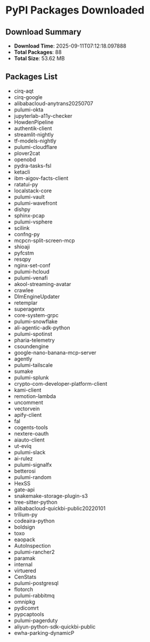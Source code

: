 # PyPI Packages Downloaded

## Download Summary
- **Download Time**: 2025-09-11T07:12:18.097888
- **Total Packages**: 88
- **Total Size**: 53.62 MB

## Packages List
- cirq-aqt
- cirq-google
- alibabacloud-anytrans20250707
- pulumi-okta
- jupyterlab-a11y-checker
- HowdenPipeline
- authentik-client
- streamlit-nightly
- tf-models-nightly
- pulumi-cloudflare
- plover2cat
- openobd
- pydra-tasks-fsl
- ketacli
- ibm-aigov-facts-client
- ratatui-py
- localstack-core
- pulumi-vault
- pulumi-wavefront
- dishpy
- sphinx-pcap
- pulumi-vsphere
- scilink
- confng-py
- mcpcn-split-screen-mcp
- shioaji
- pyfcstm
- resqpy
- nginx-set-conf
- pulumi-hcloud
- pulumi-venafi
- akool-streaming-avatar
- crawlee
- DlmEngineUpdater
- retemplar
- superagentx
- core-system-grpc
- pulumi-snowflake
- ali-agentic-adk-python
- pulumi-spotinst
- pharia-telemetry
- csoundengine
- google-nano-banana-mcp-server
- agently
- pulumi-tailscale
- sumake
- pulumi-splunk
- crypto-com-developer-platform-client
- kami-client
- remotion-lambda
- uncomment
- vectorvein
- apify-client
- fal
- cogents-tools
- nextere-oauth
- aiauto-client
- ut-eviq
- pulumi-slack
- ai-rulez
- pulumi-signalfx
- betterosi
- pulumi-random
- HexSS
- gate-api
- snakemake-storage-plugin-s3
- tree-sitter-python
- alibabacloud-quickbi-public20220101
- trilium-py
- codeaira-python
- boldsign
- toxo
- eaopack
- AutoInspection
- pulumi-rancher2
- paramak
- internal
- virtuered
- CenStats
- pulumi-postgresql
- flotorch
- pulumi-rabbitmq
- omnipkg
- pydicomrt
- pypcaptools
- pulumi-pagerduty
- aliyun-python-sdk-quickbi-public
- ewha-parking-dynamicP
